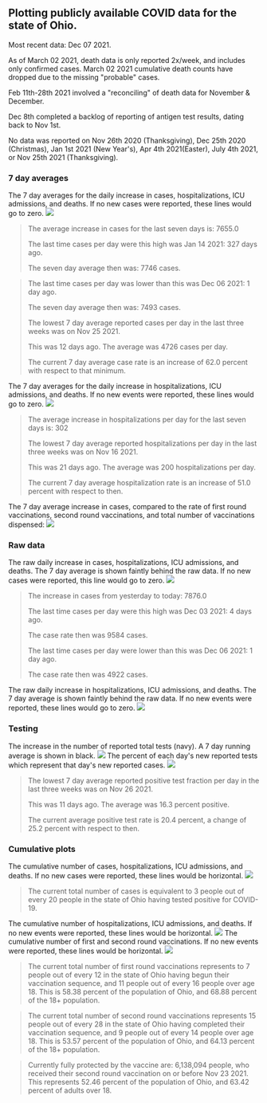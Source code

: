 ## Plotting publicly available COVID data for the state of Ohio. 

Most recent data: Dec 07 2021. 

As of March 02 2021, death data is only reported 2x/week, and includes only confirmed cases. March 02 2021 cumulative death counts have dropped due to the missing "probable" cases.

Feb 11th-28th 2021 involved a "reconciling" of death data for November & December.

Dec 8th completed a backlog of reporting of antigen test results, dating back to Nov 1st.

No data was reported on Nov 26th 2020 (Thanksgiving), Dec 25th 2020 (Christmas), Jan 1st 2021 (New Year's), Apr 4th 2021(Easter), July 4th 2021, or Nov 25th 2021 (Thanksgiving).
### 7 day averages
The 7 day averages for the daily increase in cases, hospitalizations, ICU admissions, and deaths. If no new cases were reported, these lines would go to zero.
![](7dayaverage_cases.png)

>The average increase in cases for the last seven days is: 7655.0
>
>The last time cases per day were this high was Jan 14 2021: 327 days ago.
>
>The seven day average then was: 7746 cases.

>
>The last time cases per day was lower than this was Dec 06 2021: 1 day ago.
>
>The seven day average then was: 7493 cases.
>
>The lowest 7 day average reported cases per day in the last three weeks was on Nov 25 2021.
>
>This was 12 days ago. The average was 4726 cases per day.
>
>The current 7 day average case rate is an increase of 62.0 percent with respect to that minimum.

The 7 day averages for the daily increase in hospitalizations, ICU admissions, and deaths. If no new events were reported, these lines would go to zero.
![](7dayaverage_hospital.png)

>The average increase in hospitalizations per day for the last seven days is: 302
>
>The lowest 7 day average reported hospitalizations per day in the last three weeks was on Nov 16 2021.
>
>This was 21 days ago. The average was 200 hospitalizations per day.
>
>The current 7 day average hospitalization rate is an increase of 51.0 percent with respect to then.

The 7 day average increase in cases, compared to the rate of first round vaccinations, second round vaccinations, and total number of vaccinations dispensed:
![](DailyVaccinationsCases.png)

### Raw data
The raw daily increase in cases, hospitalizations, ICU admissions, and deaths. The 7 day average is shown faintly behind the raw data. If no new cases were reported, this line would go to zero.
![](DailyCases.png)

>The increase in cases from yesterday to today: 7876.0 
>
>The last time cases per day were this high was Dec 03 2021: 4 days ago. 
>
>The case rate then was 9584 cases.
>
>The last time cases per day were lower than this was Dec 06 2021: 1 day ago. 
>
>The case rate then was 4922 cases.

The raw daily increase in hospitalizations, ICU admissions, and deaths. The 7 day average is shown faintly behind the raw data. If no new events were reported, these lines would go to zero.
![](DailyHospitalizations.png)

### Testing

The increase in the number of reported total tests (navy). A 7 day running average is shown in black.
![](DailyTests.png)
The percent of each day's new reported tests which represent that day's new reported cases.
![](percentpositive_tests.png)

>The lowest 7 day average reported positive test fraction per day in the last three weeks was on Nov 26 2021.
>
>This was 11 days ago. The average was 16.3 percent positive. 
>
>The current average positive test rate is 20.4 percent, a change of 25.2 percent with respect to then. 

### Cumulative plots
The cumulative number of cases, hospitalizations, ICU admissions, and deaths. If no new cases were reported, these lines would be horizontal.
![](Cases.png)

>The current total number of cases is equivalent to 3 people out of every 20 people in the state of Ohio having tested positive for COVID-19.

The cumulative number of hospitalizations, ICU admissions, and deaths. If no new events were reported, these lines would be horizontal.
![](Hospitalizations.png)
The cumulative number of first and second round vaccinations. If no new events were reported, these lines would be horizontal.
![](Vaccinations.png)

>The current total number of first round vaccinations represents to 7 people out of every 12 in the state of Ohio having begun their vaccination sequence, and 11 people out of every 16 people over age 18.
 >This is 58.38 percent of the population of Ohio, and 68.88 percent of the 18+ population.

>The current total number of second round vaccinations represents 15 people out of every 28 in the state of Ohio having completed their vaccination sequence, and 9 people out of every 14 people over age 18. 
>This is 53.57 percent of the population of Ohio, and 64.13 percent of the 18+ population.

>Currently fully protected by the vaccine are: 6,138,094 people, who received their second round vaccination on or before Nov 23 2021.
>This represents 52.46 percent of the population of Ohio, and 63.42 percent of adults over 18.


